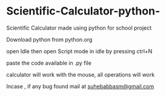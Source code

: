 # Scientific-Calculator-python-
Scientific Calculator  made using python for school project

Download python from python.org

open Idle then open Script mode in idle by pressing ctrl+N

paste the code available in .py file

calculator will work with the mouse, all operations will work

Incase , if any bug found mail at suhebabbasm@gmail.com
